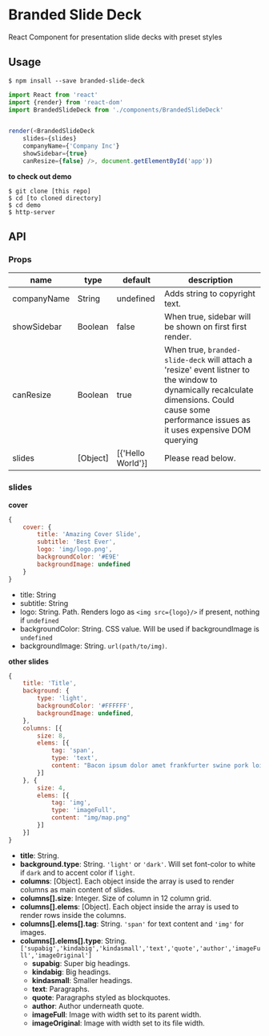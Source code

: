 # Branded Slide Deck

React Component for presentation slide decks with preset styles

## Usage

```
$ npm insall --save branded-slide-deck
```

```javascript
import React from 'react'
import {render} from 'react-dom'
import BrandedSlideDeck from './components/BrandedSlideDeck'


render(<BrandedSlideDeck 
	slides={slides} 
	companyName={'Company Inc'} 
	showSidebar={true}
	canResize={false} />, document.getElementById('app'))
```

**to check out demo**

```
$ git clone [this repo]
$ cd [to cloned directory]
$ cd demo
$ http-server
```

## API

### Props

| name | type | default  | description |
| --- | --- | --- | --- |
| companyName | String | undefined | Adds string to copyright text. |
| showSidebar | Boolean | false | When true, sidebar will be shown on first first render. |
| canResize | Boolean | true | When true, `branded-slide-deck` will attach a 'resize' event listner to the window to dynamically recalculate dimensions. Could cause some performance issues as it uses expensive DOM querying |
| slides | [Object] | [{'Hello World'}] | Please read below. |

### slides

**cover**

```javascript
{
	cover: {
		title: 'Amazing Cover Slide',
		subtitle: 'Best Ever',
		logo: 'img/logo.png',
		backgroundColor: '#E9E'
		backgroundImage: undefined
	}
}
```

* title: String
* subtitle: String
* logo: String. Path. Renders logo as `<img src={logo}/>` if present, nothing if `undefined`
* backgroundColor: String. CSS value. Will be used if backgroundImage is `undefined`
* backgroundImage: String. `url(path/to/img)`.


**other slides**
```javascript
{
	title: 'Title',
	background: {
		type: 'light',
		backgroundColor: '#FFFFFF',
		backgroundImage: undefined,
	},
	columns: [{
		size: 8,
		elems: [{
			tag: 'span',
			type: 'text',
			content: "Bacon ipsum dolor amet frankfurter swine pork loin spare ribs short loin sirloin salami flank. Salami rump pork belly, swine bresaola prosciutto pork chop tenderloin jerky shank landjaeger chuck biltong turkey. Hamburger pork belly jowl tail, short ribs ball tip shank porchetta swine salami pastrami doner kevin."
		}]
	}, {
		size: 4,
		elems: [{
			tag: 'img',
			type: 'imageFull',
			content: "img/map.png"
		}]			
	}]
}
```

* **title**: String.
* **background.type**: String. `'light'` or `'dark'`. Will set font-color to white if `dark` and to accent color if `light`.
* **columns**: [Object]. Each object inside the array is used to render columns as main content of slides.
* **columns[].size**: Integer. Size of column in 12 column grid.
* **columns[].elems**: [Object]. Each object inside the array is used to render rows inside the columns.
* **columns[].elems[].tag**: String. `'span'` for text content and `'img'` for images.
* **columns[].elems[].type**: String. `['supabig','kindabig','kindasmall','text','quote','author','imageFull','imageOriginal']`
  * **supabig**: Super big headings.
  * **kindabig**: Big headings.
  * **kindasmall**: Smaller headings.
  * **text**: Paragraphs.
  * **quote**: Paragraphs styled as blockquotes.
  * **author**: Author underneath quote.
  * **imageFull**: Image with width set to its parent width.
  * **imageOriginal**: Image with width set to its file width.